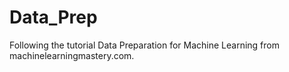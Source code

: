 # Data_Prep

Following the tutorial Data Preparation for Machine Learning from machinelearningmastery.com.

